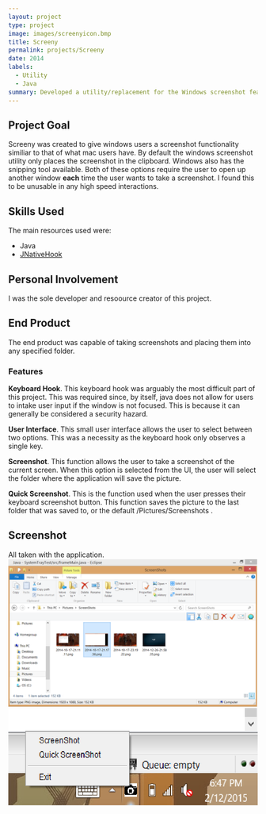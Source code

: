 ```yaml
---
layout: project
type: project
image: images/screenyicon.bmp
title: Screeny
permalink: projects/Screeny
date: 2014
labels:
  - Utility
  - Java
summary: Developed a utility/replacement for the Windows screenshot feature. 
---
```



## Project Goal

Screeny was created to give windows users a screenshot functionality similiar to that of what mac users have. By default the windows screenshot utility only places the screenshot in the clipboard. Windows also has the snipping tool available. Both of these options require the user to open up another window **each** time the user wants to take a screenshot. I found this to be unusable in any high speed interactions. 

## Skills Used

The main resources used were:
* Java
* [JNativeHook](https://github.com/kwhat/jnativehook)

## Personal Involvement
I was the sole developer and resoource creator of this project. 

## End Product

 The end product was capable of taking screenshots and placing them into any specified folder. 
 
 
 
 <h3> Features </h3>
 
 **Keyboard Hook**. This keyboard hook was arguably the most difficult part of this project. This was required since, by itself, java does not allow for users to intake user input if the window is not focused. This is because it can generally be considered a security hazard.
 
 **User Interface**. This small user interface allows the user to select between two options. This was a necessity as the keyboard hook only observes a single key.
 
 **Screenshot**. This function allows the user to take a screenshot of the current screen. When this option is selected from the UI, the user will select the folder where the application will save the picture. 
 
 **Quick Screenshot**. This is the function used when the user presses their keyboard screenshot button. This function saves the picture to the last folder that was saved to, or the default /Pictures/Screenshots .
 
 
 ## Screenshot
 
 All taken with the application.
<img class="ui image" src="../images/screeny2.png">
<img class="ui medium image" src="../images/Screeny1.png">

